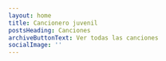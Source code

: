 ```yaml
---
layout: home
title: Cancionero juvenil
postsHeading: Canciones
archiveButtonText: Ver todas las canciones
socialImage: ''
---
```

